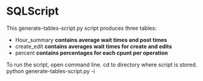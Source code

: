 # SQLScript

This generate-tables-script.py script produces three tables:
* Hour_summary  **contains average wait times and post times**
* create_edit   **contains averages wait times for create and edits**
* percent       **contains percentages for each cpunt per operation**


To run the script, open command line.  cd to directory where script is stored.
python generate-tables-script.py -i <path and input file>
